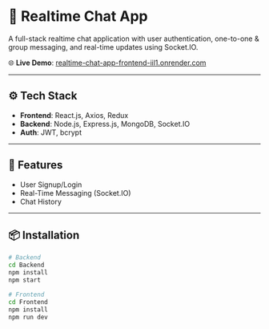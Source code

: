 # 💬 Realtime Chat App

A full-stack realtime chat application with user authentication, one-to-one & group messaging, and real-time updates using Socket.IO.

🌐 **Live Demo**: [realtime-chat-app-frontend-iil1.onrender.com](https://realtime-chat-app-frontend-iil1.onrender.com)

---

## ⚙️ Tech Stack

- **Frontend**: React.js, Axios, Redux
- **Backend**: Node.js, Express.js, MongoDB, Socket.IO
- **Auth**: JWT, bcrypt

---

## 🚀 Features

- User Signup/Login
- Real-Time Messaging (Socket.IO)
- Chat History
---

## 📦 Installation

```bash
# Backend
cd Backend
npm install
npm start

# Frontend
cd Frontend
npm install
npm run dev
